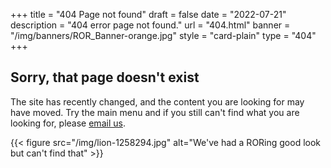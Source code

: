 +++
title = "404 Page not found"
draft = false
date = "2022-07-21"
description = "404 error page not found."
url = "404.html"
banner = "/img/banners/ROR_Banner-orange.jpg"
style = "card-plain"
type = "404"
+++

## Sorry, that page doesn't exist

The site has recently changed, and the content you are looking for may have moved. Try the main menu and if you still can't find what you are looking for, please [email us](mailto:info@ror.org).

{{< figure src="/img/lion-1258294.jpg" alt="We've had a RORing good look but can't find that" >}}
